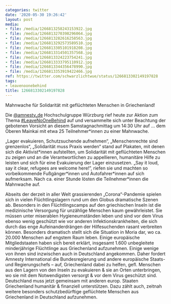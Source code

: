 ```yaml
---
categories: twitter
date: '2020-05-30 19:26:42'
layout: post
media:
- file: /media/1266813258243153922.jpg
- file: /media/1266813270398296064.jpg
- file: /media/1266813282616258563.jpg
- file: /media/1266813292573589510.jpg
- file: /media/1266813305101918208.jpg
- file: /media/1266813314501357568.jpg
- file: /media/1266813324223754241.jpg
- file: /media/1266813333795110912.jpg
- file: /media/1266813344356478990.jpg
- file: /media/1266813353919422466.jpg
ref: https://twitter.com/schwarzlichtwue/status/1266813302149197828
tags:
- leavenoonebehind
title: 1266813302149197828
---
```

Mahnwache für Solidarität mit geflüchteten Menschen in Griechenland!



Die [@amnesty_de](https://twitter.com/amnesty_de) Hochschulgruppe Würzburg rief heute zur Aktion zum Thema [#LeaveNoOneBehind](/t/leavenoonebehind) auf und versammelte sich unter Beachtung der gebotenen Vorsicht an diesem Samstagnachmittag um 14:30 Uhr auf … 
 dem Oberen Mainkai mit etwa 25 Teilnehmer\*innen zu einer Mahnwache. 

„Lager evakuieren, Schutzsuchende aufnehmen“, „Menschenrechte sind grenzenlos“, „Solidarität muss Praxis werden“ stand auf Plakaten,  mit denen sich die Aktivist\*innen aufstellten, um Solidarität mit geflüchteten Menschen zu zeigen und an die Verantwortlichen zu appellieren, humanitäre Hilfe zu leisten und sich für eine Evakuierung der Lager einzusetzen. 
„Say it loud, say it clear, refugees are welcome here!”, riefen sie und machten so vorbeikommende Fußgänger\*innen und Autofahrer\*innen auf sich aufmerksam.
Nach ca. einer Stunde lösten die Teilnehmer\*innen die Mahnwache auf.

Abseits der derzeit in aller Welt grassierenden „Corona“-Pandemie spielen sich in vielen Flüchtlingslagern rund um den Globus dramatische Szenen ab.
Besonders in den Flüchtlingscamps auf den griechischen Inseln ist die medizinische Versorgung für unzählige Menschen kaum gewährleistet. Sie müssen unter miserablen Hygieneumständen leben und sind vor dem Virus ebenso wenig geschützt wie vor anderen Infektionskrankheiten, die sich durch das enge Aufeinanderdrängen der Hilfesuchenden rasant verbreiten können.
Besonders dramatisch stellt sich die Situation in Moria dar, wo ca. 20.000 Menschen auf engstem Raum leben. Einige europäische Mitgliedstaaten haben sich bereit erklärt, insgesamt 1.600 unbegleitete minderjährige Flüchtlinge aus Griechenland aufzunehmen.
Einige wenige von ihnen sind inzwischen auch in Deutschland angekommen. Daher fordert Amnesty International die Bundesregierung und andere europäische Staats- und Regierungschefs – auf, Griechenland dabei zu helfen, gefl. Menschen aus den Lagern von den Inseln zu evakuieren &amp; sie an Orten unterbringen, wo sie mit dem Notwendigsten versorgt &amp; vor dem Virus geschützt sind. Deutschland muss jetzt gemeinsam mit anderen europ. Staaten Griechenland humanitär &amp; finanziell unterstützen.
Dazu zählt auch, zeitnah weitere besonders schutzbedürftige geflüchtete Menschen aus Griechenland in Deutschland aufzunehmen.